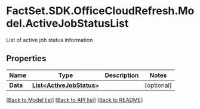 # FactSet.SDK.OfficeCloudRefresh.Model.ActiveJobStatusList
List of active job status information

## Properties

Name | Type | Description | Notes
------------ | ------------- | ------------- | -------------
**Data** | [**List&lt;ActiveJobStatus&gt;**](ActiveJobStatus.md) |  | [optional] 

[[Back to Model list]](../README.md#documentation-for-models) [[Back to API list]](../README.md#documentation-for-api-endpoints) [[Back to README]](../README.md)

